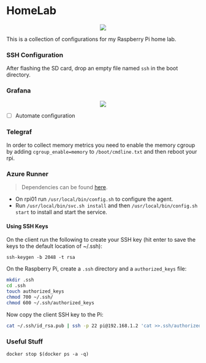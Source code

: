 # HomeLab

<p align="center">
    <img src="https://tinyurl.com/y2u66eud">
</p>

This is a collection of configurations for my Raspberry Pi home lab.

### SSH Configuration

After flashing the SD card, drop an empty file named `ssh` in the boot directory.

### Grafana

<p align="center">
    <img src="https://bit.ly/2k6S7gq">
</p>

- [ ] Automate configuration

### Telegraf

In order to collect memory metrics you need to enable the memory cgroup by adding `cgroup_enable=memory` to `/boot/cmdline.txt` and then reboot your rpi.

### Azure Runner

> Dependencies can be found [here](https://github.com/microsoft/azure-pipelines-agent/blob/master/src/Misc/layoutbin/installdependencies.sh).

- On rpi01 run `/usr/local/bin/config.sh` to configure the agent.
- Run `/usr/local/bin/svc.sh install` and then `/usr/local/bin/config.sh start` to install and start the service.

#### Using SSH Keys

On the client run the following to create your SSH key (hit enter to save the keys to the default location of ~/.ssh):

`ssh-keygen -b 2048 -t rsa`

On the Raspberry Pi, create a `.ssh` directory and a `authorized_keys` file:

``` bash
mkdir .ssh
cd .ssh
touch authorized_keys
chmod 700 ~/.ssh/
chmod 600 ~/.ssh/authorized_keys
```

Now copy the client SSH key to the Pi:

``` bash
cat ~/.ssh/id_rsa.pub | ssh -p 22 pi@192.168.1.2 'cat >>.ssh/authorized_keys'
```

### Useful Stuff

```
docker stop $(docker ps -a -q)
```